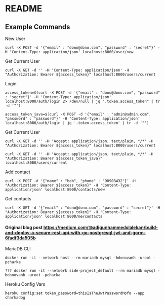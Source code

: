 # README

## Example Commands

New User
```
curl -X POST -d '{"email" : "dono@dono.com", "password" : "secret"}' -H 'Content-Type: application/json' localhost:8000/user/new
```

Get Current User
```
curl -X GET -d '' -H 'Content-Type: application/json' -H "Authorization: Bearer ${access_token}" localhost:8000/users/current
```

Login
```
access_token=$(curl -X POST -d '{"email" : "dono@dono.com", "password" : "secret"}' -H 'Content-Type: application/json' localhost:8000/auth/login 2> /dev/null | jq ".token.access_token" | tr -d '"')

access_token_java=$(curl -X POST -d '{"email" : "admin@admin.com", "password" : "password"}' -H 'Content-Type: application/json' localhost:8080/auth/login | jq '.token.access_token' | tr -d '"')
```

Get Current User
```
curl -X GET -d '' -H 'Accept: application/json, text/plain, */*' -H "Authorization: Bearer ${access_token}" localhost:8000/users/current

curl -X GET -d '' -H 'Accept: application/json, text/plain, */*' -H "Authorization: Bearer ${access_token_java}" localhost:8080/users/current
```


Add contact
```
curl -X POST -d '{"name" : "bob", "phone" : "98908432"}' -H "Authorization: Bearer ${access_token}" -H 'Content-Type: application/json' localhost:8000/contacts/new
```

Get contacts
```
curl -X GET -d '{"email" : "dono@dono.com", "password" : "secret"}' -H "Authorization: Bearer ${access_token}" -H 'Content-Type: application/json' localhost:8000/me/contacts
```

#### Original blog post https://medium.com/@adigunhammedolalekan/build-and-deploy-a-secure-rest-api-with-go-postgresql-jwt-and-gorm-6fadf3da505b

MariaDB CLI
```
docker run -it --network host --rm mariadb mysql -hdonovanh -uroot -pcharka

??? docker run -it --network side-project_default --rm mariadb mysql -hdonovanh -uroot -pcharka
```

Heroku Config Vars
```
heroku config:set token_password=thisIsTheJwtPasswordMofo --app charkadog
```